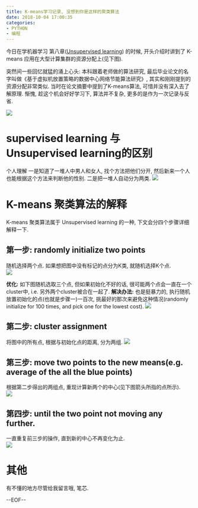 ```yaml
---
title: K-means学习记录, 没想到你是这样的聚类算法
date: 2018-10-04 17:00:35
categories:
- PYTHON
- 编程
---
```


今日在学机器学习 第八章([Unsupervised learning](https://www.coursera.org/learn/machine-learning/lecture/93VPG/k-means-algorithm)) 的时候, 开头介绍时讲到了 K-means 应用在大型计算集群的资源分配上(见下图). 

突然间一些回忆就猛的涌上心头: 本科跟着老师做的算法研究, 最后毕业论文的名字叫做《基于虚拟机放置策略的数据中心网络节能算法研究》, 其实和刚刚提到的资源分配非常类似. 当时在论文摘要中提到了K-means算法, 可惜并没有深入去了解原理. 惭愧, 趁这个机会好好学习下, 算法并不复杂, 更多的是作为一次记录与反省.     

<!--more-->  

![](/images/blog/181004_kmeans_algorithm/15386453519338.jpg)

# supervised learning 与 Unsupervised learning的区别
个人理解 一是知道了一堆人中男人和女人, 找个方法把他们分开, 然后新来一个人也能根据这个方法来判断他的性别. 二是把一堆人自动分为两类. 
![](/images/blog/181004_kmeans_algorithm/15386471103036.png)


# K-means 聚类算法的解释
K-means 聚类算法属于 Unsupervised learning 的一种, 下文会分四个步骤详细解释一下.
## 第一步: randomly initialize two points
随机选择两个点. 如果想把图中没有标记的点分为K类, 就随机选择K个点.    
![](/images/blog/181004_kmeans_algorithm/15386440767307.jpg)

**优化:** 如下图随机选取三个点, 但如果初始化不好的话, 很可能两个点会一直在一个cluster中, i.e. 另外两个cluster被合在一起了.
**解决办法:** 也是挺暴力的, 执行随机放置初始化的点(也就是步骤一)一百次, 挑最好的那次来避免这种情况(randomly initialize for 100 times, and pick one for the lowest cost). 
![](/images/blog/181004_kmeans_algorithm/15386462428310.jpg)

## 第二步: cluster assignment 
将图中的所有点, 根据与初始化点的距离, 分为两组.
![](/images/blog/181004_kmeans_algorithm/15386440868835.jpg)


## 第三步: move two points to the new means(e.g. average of the all the blue points)
根据第二步得出的两组点, 重现计算新两个的中心(见下图箭头所指的点所示).   
![](/images/blog/181004_kmeans_algorithm/15386441156541.jpg)

## 第四步: until the two point not moving any further.
一直重复前三步的操作, 直到新的中心不再变化为止.   
![](/images/blog/181004_kmeans_algorithm/15386441343119.jpg)


# 其他
有不懂的地方尽管给我留言哦, 笔芯.

--EOF--



